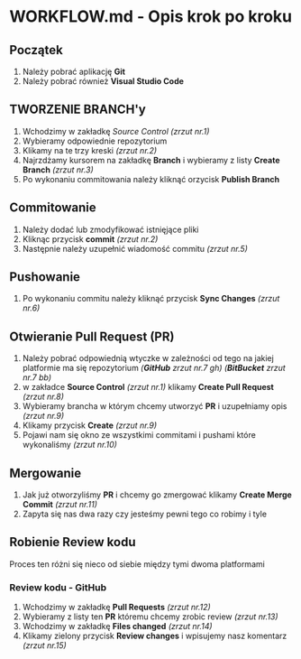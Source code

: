 # WORKFLOW.md - Opis krok po kroku

## Początek

1. Należy pobrać aplikację **Git**
2. Należy pobrać również **Visual Studio Code**

## TWORZENIE BRANCH'y

1. Wchodzimy w zakładkę _Source Control_ _(zrzut nr.1)_
2. Wybieramy odpowiednie repozytorium
3. Klikamy na te trzy kreski _(zrzut nr.2)_
4. Najrzdżamy kursorem na zakładkę **Branch** i wybieramy z listy **Create Branch** _(zrzut nr.3)_
5. Po wykonaniu commitowania należy kliknąć orzycisk **Publish Branch**

## Commitowanie

1. Należy dodać lub zmodyfikować istnięjące pliki
2. Kliknąc przycisk **commit** _(zrzut nr.2)_
3. Następnie należy uzupełnić wiadomość commitu _(zrzut nr.5)_

## Pushowanie

1. Po wykonaniu commitu należy kliknąć przycisk **Sync Changes** _(zrzut nr.6)_

## Otwieranie Pull Request (PR)

1. Należy pobrać odpowiednią wtyczke w zależności od tego na jakiej platformie ma się repozytorium _(**GitHub** zrzut nr.7 gh)_ _(**BitBucket** zrzut nr.7 bb)_
2. w zakładce **Source Control** _(zrzut nr.1)_ klikamy **Create Pull Request** _(zrzut nr.8)_
3. Wybieramy brancha w którym chcemy utworzyć **PR** i uzupełniamy opis _(zrzut nr.9)_
4. Klikamy przycisk **Create** _(zrzut nr.9)_
5. Pojawi nam się okno ze wszystkimi commitami i pushami które wykonaliśmy _(zrzut nr.10)_

## Mergowanie

1. Jak już otworzyliśmy **PR** i chcemy go zmergować klikamy **Create Merge Commit** _(zrzut nr.11)_
2. Zapyta się nas dwa razy czy jesteśmy pewni tego co robimy i tyle

## Robienie Review kodu

Proces ten różni się nieco od siebie między tymi dwoma platformami

### Review kodu - GitHub

1. Wchodzimy w zakładkę **Pull Requests** _(zrzut nr.12)_
2. Wybieramy z listy ten **PR** któremu chcemy zrobic review _(zrzut nr.13)_
3. Wchodzimy w zakładkę **Files changed** _(zrzut nr.14)_
4. Klikamy zielony przycisk **Review changes** i wpisujemy nasz komentarz _(zrzut nr.15)_

